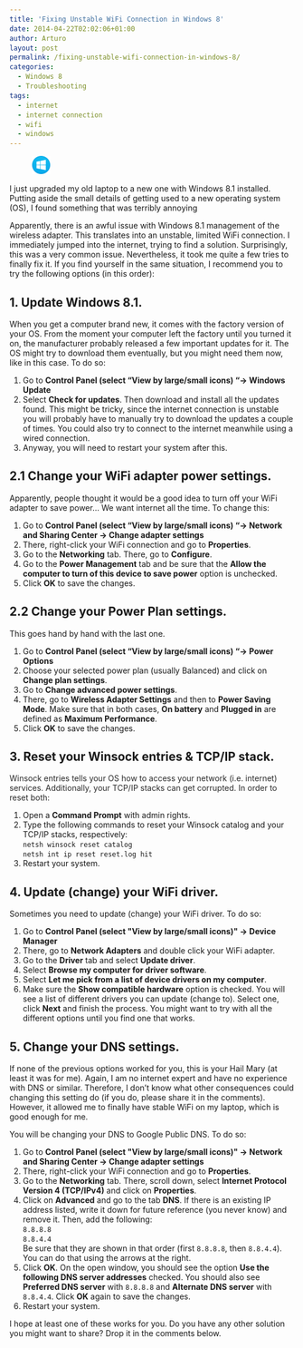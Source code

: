 ```yaml
---
title: 'Fixing Unstable WiFi Connection in Windows 8'
date: 2014-04-22T02:02:06+01:00
author: Arturo
layout: post
permalink: /fixing-unstable-wifi-connection-in-windows-8/
categories:
  - Windows 8
  - Troubleshooting
tags:
  - internet
  - internet connection
  - wifi
  - windows
---
```

<figure class="alignleft">
	<img width="32" src="../multimedia/icons/windows8.png"/>
</figure>

I just upgraded my old laptop to a new one with Windows 8.1 installed. Putting aside the small details of getting used to a new operating system (OS), I found something that was terribly annoying

Apparently, there is an awful issue with Windows 8.1 management of the wireless adapter. This translates into an unstable, limited WiFi connection. I immediately jumped into the internet, trying to find a solution. Surprisingly, this was a very common issue. Nevertheless, it took me quite a few tries to finally fix it. If you find yourself in the same situation, I recommend you to try the following options (in this order):

<!--more-->

## 1. Update Windows 8.1.

When you get a computer brand new, it comes with the factory version of your OS. From the moment your computer left the factory until you turned it on, the manufacturer probably released a few important updates for it. The OS might try to download them eventually, but you might need them now, like in this case. To do so:

  1. Go to **Control Panel (select &#8220;View by large/small icons) &#8220;→ Windows Update**
  2. Select **Check for updates**. Then download and install all the updates found. This might be tricky, since the internet connection is unstable you will probably have to manually try to download the updates a couple of times. You could also try to connect to the internet meanwhile using a wired connection.
  3. Anyway, you will need to restart your system after this.


## 2.1 Change your WiFi adapter power settings.

Apparently, people thought it would be a good idea to turn off your WiFi adapter to save power&#8230; We want internet all the time. To change this:

  1. Go to **Control Panel (select &#8220;View by large/small icons) &#8220;→ Network and Sharing Center → Change adapter settings**
  2. There, right-click your WiFi connection and go to **Properties**.
  3. Go to the **Networking** tab. There, go to **Configure**.
  4. Go to the **Power Management** tab and be sure that the **Allow the computer to turn of this device to save power** option is unchecked.
  5. Click **OK** to save the changes.

## 2.2 Change your Power Plan settings.

This goes hand by hand with the last one.

  1. Go to **Control Panel (select &#8220;View by large/small icons) &#8220;→ Power Options**
  2. Choose your selected power plan (usually Balanced) and click on **Change plan settings**.
  3. Go to **Change advanced power settings**.
  4. There, go to **Wireless Adapter Settings** and then to **Power Saving Mode**. Make sure that in both cases, **On battery** and **Plugged in** are defined as **Maximum Performance**.
  5. Click **OK** to save the changes.

## 3. Reset your Winsock entries & TCP/IP stack.

<p style="color: #2a2a2a;">
  <span style="font-weight: inherit; font-style: inherit;">Winsock entries tells your OS how to access your network (i.e. internet) services. Additionally, your TCP/IP stacks can get corrupted. In order to reset both:</span>
</p>

  1. Open a **Command Prompt** with admin rights.
  2. Type the following commands to reset your Winsock catalog and your TCP/IP stacks, respectively:  
    `netsh winsock reset catalog`  
    `netsh int ip reset reset.log hit`
  3. Restart your system.

## 4. Update (change) your WiFi driver.

Sometimes you need to update (change) your WiFi driver. To do so:

  1. Go to **Control Panel (select "View by large/small icons)" → Device Manager**
  2. There, go to **Network Adapters** and double click your WiFi adapter.
  3. Go to the **Driver** tab and select **Update driver**.
  4. Select **Browse my computer for driver software**.
  5. Select **Let me pick from a list of device drivers on my computer**.
  6. Make sure the **Show compatible hardware** option is checked. You will see a list of different drivers you can update (change to). Select one, click **Next** and finish the process. You might want to try with all the different options until you find one that works.

## 5. Change your DNS settings.

If none of the previous options worked for you, this is your Hail Mary (at least it was for me). Again, I am no internet expert and have no experience with DNS or similar. Therefore, I don&#8217;t know what other consequences could changing this setting do (if you do, please share it in the comments). However, it allowed me to finally have stable WiFi on my laptop, which is good enough for me.

You will be changing your DNS to Google Public DNS. To do so:

  1. Go to **Control Panel (select "View by large/small icons)" → Network and Sharing Center → Change adapter settings**
  2. There, right-click your WiFi connection and go to **Properties**.
  3. Go to the **Networking** tab. There, scroll down, select **Internet Protocol Version 4 (TCP/IPv4)** and click on **Properties**.
  4. Click on **Advanced** and go to the tab **DNS**. If there is an existing IP address listed, write it down for future reference (you never know) and remove it. Then, add the following:  
    `8.8.8.8`  
    `8.8.4.4`  
    Be sure that they are shown in that order (first `8.8.8.8`, then `8.8.4.4`). You can do that using the arrows at the right.
  5. Click **OK**. On the open window, you should see the option **Use the following DNS server addresses** checked. You should also see **Preferred DNS server** with `8.8.8.8` and **Alternate DNS server** with `8.8.4.4`. Click **OK** again to save the changes.
  6. Restart your system.


I hope at least one of these works for you. Do you have any other solution you might want to share? Drop it in the comments below.
